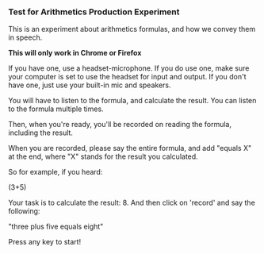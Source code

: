 
### Test for Arithmetics Production Experiment


This is an experiment about arithmetics formulas, and how we convey them in speech. 

**This will only work in Chrome or Firefox**

If you have one, use a headset-microphone. If you do use one, make sure your computer is set to use the headset for input and output. If you don't have one, just use your built-in mic and speakers.


You will have to listen to the formula, and calculate the result. You can listen to the formula multiple times.

Then, when you're ready, you'll be recorded on reading the formula, including the result.

When you are recorded, please say the entire formula, and add "equals X" at the end, where "X" stands for the result you calculated.


So for example, if you heard:

(3+5)

Your task is to calculate the result: 8. And then click on 'record' and say the following:

"three plus five equals eight"


Press any key to start!


